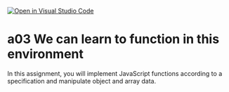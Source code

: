 [![Open in Visual Studio Code](https://classroom.github.com/assets/open-in-vscode-f059dc9a6f8d3a56e377f745f24479a46679e63a5d9fe6f495e02850cd0d8118.svg)](https://classroom.github.com/online_ide?assignment_repo_id=5907693&assignment_repo_type=AssignmentRepo)
# a03 We can learn to function in this environment
In this assignment, you will implement JavaScript functions according to a specification and manipulate object and array data.

